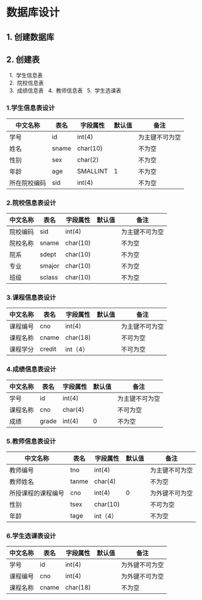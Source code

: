 # 数据库设计

## 1. 创建数据库  
## 2. 创建表  
   1.  学生信息表  
   2.  院校信息表  
   3.  成绩信息表  
   4.  教师信息表  
   5.  学生选课表  

### 1.学生信息表设计
| 中文名称 | 表名 | 字段属性 | 默认值 | 备注 |
|---------|-----|---------|-------|-----|
| 学号 | id | int(4) | | 为主键不可为空 |
| 姓名 | sname | char(10) | | 不为空 |
| 性别 | sex | char(2) |   | 不为空 |
| 年龄 | age | SMALLINT | 1 | 不为空 |
| 所在院校编码 | sid | int(4) | | 不为空 |

### 2.院校信息表设计
| 中文名称 | 表名 | 字段属性 | 默认值 | 备注 |
|---------|-----|---------|-------|------|
| 院校编码 | sid | int(4) |  | 为主键不可为空 |
| 院校名称 |sname |char(10) | | 不为空 |
| 院系 | sdept | char(10) | |不为空 |
| 专业 | smajor | char(10) | | 不为空 |
| 班级 | sclass | char(10) | | 不为空 |

### 3.课程信息表设计
| 中文名称 | 表名 | 字段属性 | 默认值 | 备注 |
|---------|-----|---------|-------|------|
| 课程编号 | cno | int(4) |  | 为主键不可为空 |
| 课程名称 | cname | char(18) |  | 不可为空 |
| 课程学分 | credit | int（4） |  | 不可为空 |

### 4.成绩信息表设计
| 中文名称 | 表名 | 字段属性 | 默认值 | 备注 |
|---------|-----|---------|-------|------|
| 学号 | id | int(4) | | 为主键不可为空 |
| 课程名称 | cno | char(4) | | 不可为空 |
| 成绩 | grade | int(4) | 0 | 不为空 |                   


### 5.教师信息表设计
| 中文名称 | 表名 | 字段属性 | 默认值 | 备注 |
|---------|-----|---------|-------|------|
| 教师编号 | tno | int(4) | | 为主键不可为空 |
| 教师姓名 | tanme | char(4) | | 不为空 |
| 所授课程的课程编号 | cno | int(4) | 0 | 为外键不可为空 |
| 性别 | tsex | char(10) |  | 不可为空 |
| 年龄 | tage | int（4） | | 不为空 |

### 6.学生选课表设计
| 中文名称 | 表名 | 字段属性 | 默认值 | 备注 |
|---------|-----|---------|-------|-----|
| 学号 | id | int(4) | | 为外键不可为空 |
| 课程编号 | cno | int(4) |  | 为外键不可为空 |
| 课程名称 | cname | char(18) | | 不为空 |






